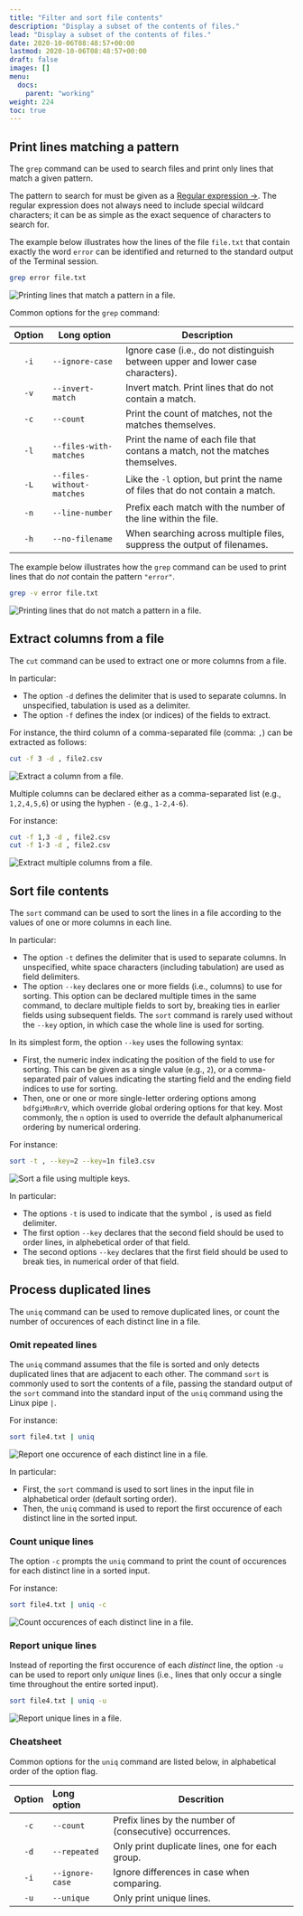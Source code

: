 ```yaml
---
title: "Filter and sort file contents"
description: "Display a subset of the contents of files."
lead: "Display a subset of the contents of files."
date: 2020-10-06T08:48:57+00:00
lastmod: 2020-10-06T08:48:57+00:00
draft: false
images: []
menu:
  docs:
    parent: "working"
weight: 224
toc: true
---
```


## Print lines matching a pattern

The `grep` command can be used to search files and print only lines that
match a given pattern.

The pattern to search for must be given as a [Regular expression →][regular-expression-info].
The regular expression does not always need to include special wildcard characters;
it can be as simple as the exact sequence of characters to search for.

The example below illustrates how the lines of the file `file.txt`
that contain exactly the word `error` can be identified and returned to the
standard output of the Terminal session.

```bash
grep error file.txt 
```

![Printing lines that match a pattern in a file.](grep.png)

Common options for the `grep` command:

| Option | Long option | Description |
|:------:| ----------- | ----------- |
|  `-i`  | `--ignore-case` | Ignore case (i.e., do not distinguish between upper and lower case characters).  |
|  `-v`  | `--invert-match` | Invert match. Print lines that do not contain a match. |
|  `-c`  | `--count`   | Print the count of matches, not the matches themselves. |
|  `-l`  | `--files-with-matches` | Print the name of each file that contans a match, not the matches themselves. |
|  `-L`  | `--files-without-matches` | Like the `-l` option, but print the name of files that do not contain a match. |
|  `-n`  | `--line-number` | Prefix each match with the number of the line within the file. |
|  `-h`  | `--no-filename` | When searching across multiple files, suppress the output of filenames. |

The example below illustrates how the `grep` command can be used
to print lines that do _not_ contain the pattern `"error"`.

```bash
grep -v error file.txt
```

![Printing lines that do not match a pattern in a file.](grep-v.png)

## Extract columns from a file

The `cut` command can be used to extract one or more columns from a file.

In particular:

- The option `-d` defines the delimiter that is used to separate columns.
  In unspecified, tabulation is used as a delimiter.
- The option `-f` defines the index (or indices) of the fields to extract.

For instance, the third column of a comma-separated file (comma: `,`)
can be extracted as follows:

```bash
cut -f 3 -d , file2.csv
```

![Extract a column from a file.](cut-f-d.png)

Multiple columns can be declared either as a comma-separated list (e.g., `1,2,4,5,6`)
or using the hyphen `-` (e.g., `1-2,4-6`).

For instance:

```bash
cut -f 1,3 -d , file2.csv
cut -f 1-3 -d , file2.csv
```

![Extract multiple columns from a file.](cut-range.png)

## Sort file contents

The `sort` command can be used to sort the lines in a file
according to the values of one or more columns in each line.

In particular:

- The option `-t` defines the delimiter that is used to separate columns.
  In unspecified, white space characters (including tabulation) are used as
  field delimiters.
- The option `--key` declares one or more fields (i.e., columns) to use
  for sorting.
  This option can be declared multiple times in the same command,
  to declare multiple fields to sort by, breaking ties in earlier fields
  using subsequent fields.
  The `sort` command is rarely used without the `--key` option,
  in which case the whole line is used for sorting.

In its simplest form, the option `--key` uses the following syntax:

- First, the numeric index indicating the position of the field to use
  for sorting.
  This can be given as a single value (e.g., `2`),
  or a comma-separated pair of values indicating the
  starting field and the ending field indices to use for sorting.
- Then, one or one or more single-letter ordering options among
  `bdfgiMhnRrV`, which override global ordering options for that key.
  Most commonly, the `n` option is used to override the default
  alphanumerical ordering by numerical ordering.

For instance:

```bash
sort -t , --key=2 --key=1n file3.csv
```

![Sort a file using multiple keys.](sort-keys.png)

In particular:

- The options `-t` is used to indicate that the symbol `,`
  is used as field delimiter.
- The first option `--key` declares that the second field should be used
  to order lines, in alphebetical order of that field.
- The second options `--key` declares that the first field should be used
  to break ties, in numerical order of that field.

## Process duplicated lines

The `uniq` command can be used to remove duplicated lines,
or count the number of occurences of each distinct line in a file.

### Omit repeated lines

The `uniq` command assumes that the file is sorted and only detects duplicated
lines that are adjacent to each other.
The command `sort` is commonly used to sort the contents of a file, passing the
standard output of the `sort` command into the standard input of the `uniq` command
using the Linux pipe `|`.

For instance:

```bash
sort file4.txt | uniq
```

![Report one occurence of each distinct line in a file.](sort-uniq.png)

In particular:

- First, the `sort` command is used to sort lines in the input file
  in alphabetical order (default sorting order).
- Then, the `uniq` command is used to report the first occurence of
  each distinct line in the sorted input.

### Count unique lines

The option `-c` prompts the `uniq` command to print the count of occurences
for each distinct line in a sorted input.

For instance:

```bash
sort file4.txt | uniq -c
```

![Count occurences of each distinct line in a file.](uniq-c.png)

### Report unique lines

Instead of reporting the first occurence of each _distinct_ line,
the option `-u` can be used to report only _unique_ lines
(i.e., lines that only occur a single time throughout the entire sorted
input).

```bash
sort file4.txt | uniq -u
```

![Report unique lines in a file.](uniq-u.png)

### Cheatsheet

Common options for the `uniq` command are listed below,
in alphabetical order of the option flag.

| Option | Long option | Descrition |
|:------:|:----------- | ---------- |
|  `-c`  | `--count`   | Prefix lines by the number of (consecutive) occurrences. |
|  `-d`  | `--repeated` | Only print duplicate lines, one for each group. |
|  `-i`  | `--ignore-case` | Ignore differences in case when comparing. |
|  `-u`  | `--unique`  | Only print unique lines. |

<!-- Link definitions -->

[regular-expression-info]: https://www.regular-expressions.info/quickstart.html
